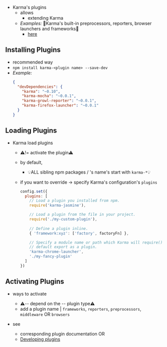 * Karma's plugins
  * allows
    * extending Karma
  * _Examples:_ 👀Karma's built-in preprocessors, reporters, browser launchers and frameworks👀
    * [here](https://www.npmjs.com/search?q=keywords:karma-plugin)

## Installing Plugins

* recommended way
* `npm install karma-<plugin name> --save-dev`
* _Example:_
    ```json
    {
      "devDependencies": {
        "karma": "~0.10",
        "karma-mocha": "~0.0.1",
        "karma-growl-reporter": "~0.0.1",
        "karma-firefox-launcher": "~0.0.1"
      }
    }
    ```

## Loading Plugins

* Karma load plugins
  * ⚠️!= activate the plugin⚠️
  * by default,
    * 💡ALL sibling npm packages / 's name's start with `karma-*`💡
  * if you want to override -> specify Karma's configuration's `plugins` 

    ```javascript
    config.set({
      plugins: [
        // Load a plugin you installed from npm.
        require('karma-jasmine'),
    
        // Load a plugin from the file in your project.
        require('./my-custom-plugin'),
      
        // Define a plugin inline.
        { 'framework:xyz': ['factory', factoryFn] },
    
        // Specify a module name or path which Karma will require() and load its 
        // default export as a plugin.
        'karma-chrome-launcher',
        './my-fancy-plugin'
      ]
    })
    ```

## Activating Plugins

* ways to activate
  * ⚠️-- depend on the -- plugin type⚠️
  * add a plugin name | `frameworks`, `reporters`, `preprocessors`, `middleware` OR `browsers`

* see
  * corresponding plugin documentation OR
  * [Developing plugins](../dev/05-plugins.md) 
